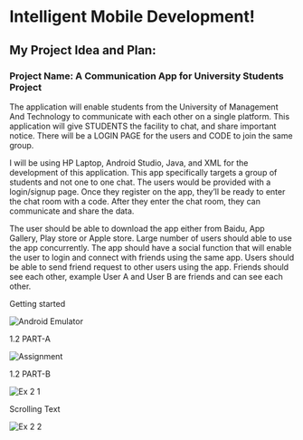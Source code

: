 # Intelligent Mobile Development!

## My Project Idea and Plan:
### Project Name: A Communication App for University Students Project
The application will enable students from the University of Management And Technology to communicate with each other on a single platform. This application will give STUDENTS the facility to chat, and share important notice. There will be a LOGIN PAGE for the users and CODE to join the same group.

I will be using HP Laptop, Android Studio, Java, and XML for the development of this application. This app specifically targets a group of students and not one to one chat. The users would be provided with a login/signup page. Once they register on the app, they’ll be ready to enter the chat room with a code. After they enter the chat room, they can communicate and share the data.

The user should be able to download the app either from Baidu, App Gallery, Play store or Apple store. Large number of users should able to use the app concurrently. The app should have a social function that will enable the user to login and connect with friends using the same app. Users should be able to send friend request to other users using the app. Friends should see each other, example User A and User B are friends and can see each other.

 Getting started

![Android Emulator](https://user-images.githubusercontent.com/71313907/94102981-fc85ca80-fe65-11ea-978c-f5488070c840.jpg)

 1.2 PART-A

 ![Assignment](https://user-images.githubusercontent.com/71313907/95100814-1081d400-0764-11eb-8837-d6216b384878.jpg)

 1.2 PART-B

![Ex 2 1](https://user-images.githubusercontent.com/71313907/95802175-583dc800-0d2f-11eb-8da5-331db946c8ee.jpg)

Scrolling Text

![Ex 2 2](https://user-images.githubusercontent.com/71313907/95802299-b2d72400-0d2f-11eb-92a5-c7c4f9be87eb.jpg)
